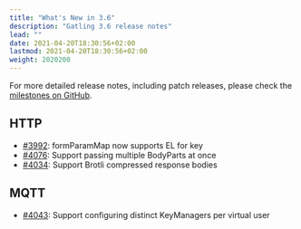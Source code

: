 ```yaml
---
title: "What's New in 3.6"
description: "Gatling 3.6 release notes"
lead: ""
date: 2021-04-20T18:30:56+02:00
lastmod: 2021-04-20T18:30:56+02:00
weight: 2020200
---
```


For more detailed release notes, including patch releases, please check the [milestones on GitHub](https://github.com/gatling/gatling/milestones?state=closed).

## HTTP

* [#3992](https://github.com/gatling/gatling/issues/3992): formParamMap now supports EL for key
* [#4076](https://github.com/gatling/gatling/issues/4076): Support passing multiple BodyParts at once
* [#4034](https://github.com/gatling/gatling/issues/4034): Support Brotli compressed response bodies

## MQTT

* [#4043](https://github.com/gatling/gatling/issues/4043): Support configuring distinct KeyManagers per virtual user
